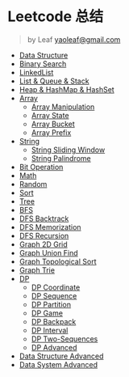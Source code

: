 # Leetcode 总结

> by Leaf
> yaoleaf@gmail.com


* [Data Structure](basic.md)
* [Binary Search](binary-search-intro.md)
* [LinkedList]()
* [List & Queue & Stack]()
* [Heap & HashMap & HashSet]()
* [Array](array.md)
	* [Array Manipulation](array-manipulation.md)
	* [Array State](array-state.md)
	* [Array Bucket](array-bucket.md)
	* [Array Prefix](array-prefix.md)
* [String](string.md)
	* [String Sliding Window](sliding-window.md)
	* [String Palindrome](string-palindrome.md)
* [Bit Operation]()
* [Math]()
* [Random]()
* [Sort]()
* [Tree]()
* [BFS]()
* [DFS Backtrack]()
* [DFS Memorization]()    
* [DFS Recursion]()    
* [Graph 2D Grid]()    
* [Graph Union Find]()    
* [Graph Topological Sort]()    
* [Graph Trie]()    
* [DP](dp-introduction.md)
	* [DP Coordinate](dp-coordinate.md)
	* [DP Sequence](dp-sequence.md)
	* [DP Partition](dp-partition.md)
	* [DP Game](dp-game.md)
	* [DP Backpack](dp-backpack.md)
	* [DP Interval](dp-interval.md)
	* [DP Two-Sequences](dp-two-sequences.md)
	* [DP Advanced](dp-advanced.md)
* [Data Structure Advanced]()
* [Data System Advanced]()
